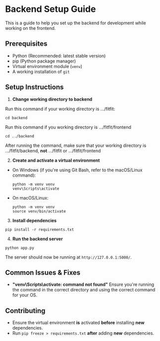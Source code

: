 # Backend Setup Guide

This is a guide to help you set up the backend for development while working on the frontend.

## Prerequisites

- Python (Recommended: latest stable version)
- pip (Python package manager)
- Virtual environment module (`venv`)
- A working installation of `git`

## Setup Instructions

1. **Change working directory to backend**

Run this command if your working directory is .../fitfit:
```
cd backend
```

Run this command if you working directory is .../fitfit/frontend
```
cd ../backend
```

After running the command, make sure that your working directory is .../fitfit/backend, **not** .../fitfit or .../fitfit/frontend

2. **Create and activate a virtual environment**
- On Windows (if you're using Git Bash, refer to the macOS/Linux command):
    ```
    python -m venv venv
    venv\Scripts\activate
    ```
- On macOS/Linux:
    ```
    python -m venv venv
    source venv/bin/activate
    ```

3. **Install dependencies**
```
pip install -r requirements.txt
```

4. **Run the backend server**
```
python app.py
```
The server should now be running at `http://127.0.0.1:5000/`.

## Common Issues & Fixes

- **"venv\Scripts\activate: command not found"**
Ensure you're running the command in the correct directory and using the correct command for your OS.

## Contributing

- Ensure the virtual environment **is** activated **before** installing **new** dependencies.
- Run `pip freeze > requirements.txt` **after** adding **new** dependencies.